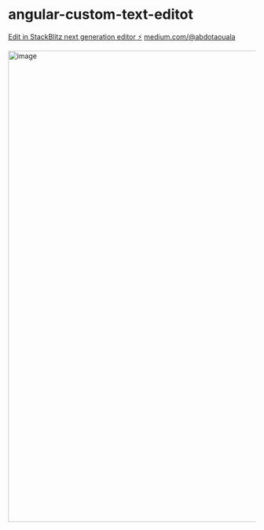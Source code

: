 # angular-custom-text-editot

[Edit in StackBlitz next generation editor ⚡️](https://stackblitz.com/~/github.com/abdotaouala/angular-custom-text-editot)
[medium.com/@abdotaouala](https://medium.com/@abdotaouala/creating-and-using-the-angular-17-custom-text-editor-38b32f77ef38)

<img width="959" alt="image" src="https://github.com/abdotaouala/angular-custom-text-editor/assets/16292164/2aceb7df-783c-428d-b391-6533e20b0eea">

